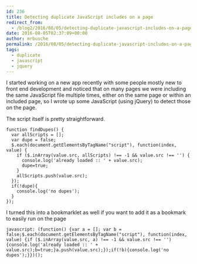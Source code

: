 ```yaml
---
id: 236
title: Detecting duplicate JavaScript includes on a page
redirect_from:
  - /blog2/2016/08/05/detecting-duplicate-javascript-includes-on-a-page/
date: 2016-08-05T02:37:09+00:00
author: mrbusche
permalink: /2016/08/05/detecting-duplicate-javascript-includes-on-a-page/
tags:
  - duplicate
  - javascript
  - jquery
---
```


I started working on a new app recently with some people mostly new to front end development and noticed that on many pages we were including the same JavaScript file multiple times, either on the same page or within an included page, so I wrote up some JavaScript (using jQuery) to detect those on the page.

The script itself is pretty straightforward.

    function findDupes() {
      var allScripts = [];
      var dupe = false;
      $.each(document.getElementsByTagName("script"), function(index, value) {
        if ($.inArray(value.src, allScripts) !== -1 && value.src !== '') {
          console.log('already loaded :: ' + value.src);
          dupe=true;
        }
        allScripts.push(value.src);
      });
      if(!dupe){
        console.log('no dupes');
      }
    });

I turned this into a bookmarklet as well if you want to add it as a bookmark to easily run on the page

    javascript: (function() {var a = []; var b = false;$.each(document.getElementsByTagName("script"), function(index, value) {if ($.inArray(value.src, a) !== -1 && value.src !== '') {console.log('already loaded :: ' + value.src);b=true;}a.push(value.src);});if(!b){console.log('no dupes');}})();

